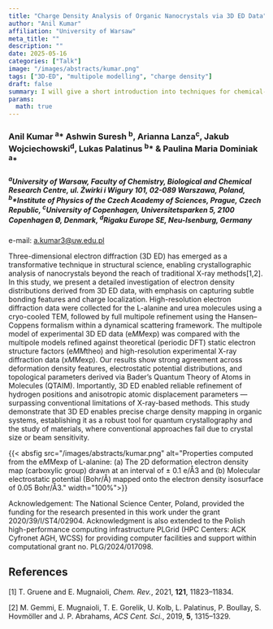 ```yaml
---
title: "Charge Density Analysis of Organic Nanocrystals via 3D ED Data"
author: "Anil Kumar"
affiliation: "University of Warsaw"
meta_title: ""
description: ""
date: 2025-05-16
categories: ["Talk"]
image: "/images/abstracts/kumar.png"
tags: ["3D-ED", "multipole modelling", "charge density"]
draft: false
summary: I will give a short introduction into techniques for chemical-bonding analysis from single-crystal diffraction data (multipole modeling, X-ray wavefunction refinement) and into quantum-chemical methods for deriving bonding descriptors
params:
  math: true
---
```


### Anil Kumar <sup>a</sup>\* Ashwin Suresh <sup>b</sup>, Arianna Lanza<sup>c</sup>, Jakub Wojciechowski<sup>d</sup>, Lukas Palatinus <sup>b</sup>\* & Paulina Maria Dominiak <sup>a</sup>\*


##### <sup>a</sup>University of Warsaw, Faculty of Chemistry, Biological and Chemical Research Centre, ul. Żwirki i Wigury 101, 02-089 Warszawa, Poland, <sup>b</sup>*Institute of Physics of the Czech Academy of Sciences, Prague, Czech Republic, <sup>c</sup>University of Copenhagen, Universitetsparken 5, 2100 Copenhagen Ø, Denmark, <sup>d</sup>Rigaku Europe SE, Neu-Isenburg, Germany

e-mail: a.kumar3@uw.edu.pl

Three-dimensional electron diffraction (3D ED) has emerged as a transformative technique in structural science, enabling crystallographic analysis of nanocrystals beyond the reach of traditional X-ray methods[1,2]. In this study, we present a detailed investigation of electron density distributions derived from 3D ED data, with emphasis on capturing subtle bonding features and charge localization. High-resolution electron diffraction data were collected for the L-alanine and urea molecules using a cryo-cooled TEM, followed by full multipole refinement using the Hansen–Coppens formalism within a dynamical scattering framework. The multipole model of experimental 3D ED data (e*MM*exp) was compared with the multipole models refined against theoretical (periodic DFT) static electron structure factors (e*MM*theo) and high-resolution experimental X-ray diffraction data (x*MM*exp). Our results show strong agreement across deformation density features, electrostatic potential distributions, and topological parameters derived via Bader’s Quantum Theory of Atoms in Molecules (QTAIM). Importantly, 3D ED enabled reliable refinement of hydrogen positions and anisotropic atomic displacement parameters — surpassing conventional limitations of X-ray-based methods. This study demonstrate that 3D ED enables precise charge density mapping in organic systems, establishing it as a robust tool for quantum crystallography and the study of materials, where conventional approaches fail due to crystal size or beam sensitivity.


{{< absfig src="/images/abstracts/kumar.png" alt="Properties computed from the e*MM*exp of L-alanine: (a) The 2D deformation electron density map (carboxylic group) drawn at an interval of ± 0.1 e/Å3 and (b) Molecular electrostatic potential (Bohr/Å) mapped onto the electron density isosurface of 0.05 Bohr/Å3." width="100%">}}



Acknowledgement: The National Science Center, Poland, provided the funding for the research presented in this work under the grant 2020/39/I/ST4/02904. Acknowledgment is also extended to the Polish high-performance computing infrastructure PLGrid (HPC Centers: ACK Cyfronet AGH, WCSS) for providing computer facilities and support within computational grant no. PLG/2024/017098.

## References

[1] T. Gruene and E. Mugnaioli, *Chem. Rev.*, 2021, **121**, 11823–11834.

[2] M. Gemmi, E. Mugnaioli, T. E. Gorelik, U. Kolb, L. Palatinus, P. Boullay, S. Hovmöller and J. P. Abrahams, *ACS Cent. Sci.*, 2019, **5**, 1315–1329.
